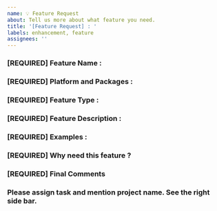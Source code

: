 ```yaml
---
name: 💡 Feature Request
about: Tell us more about what feature you need. 
title: '[Feature Request] : '
labels: enhancement, feature
assignees: ''
---
```


<!-- DO NOT DELETE 
validate_template=true
template_path=.github/ISSUE_TEMPLATE/feature_request.md
-->


### [REQUIRED] Feature Name : 


### [REQUIRED] Platform and Packages : 
<!-- Windows, Mac OS, Linux. Packages : Node, Express etc. -->


### [REQUIRED] Feature Type : 
<!-- Backend ?, Frontend ? -->


### [REQUIRED] Feature Description : 
<!-- Describe the feature you need. -->


### [REQUIRED] Examples : 
<!-- Link to websites. -->


### [REQUIRED] Why need this feature ? 
<!-- User Requirement, Business need, developer need.-->


### [REQUIRED] Final Comments
<!-- -->


### Please assign task and mention project name. See the right side bar.